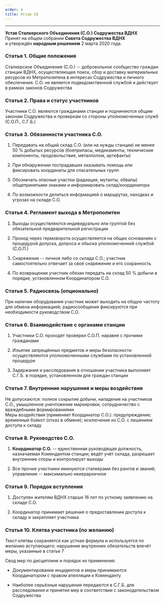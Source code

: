 ```yaml
---
order: 4
title: Устав СО
---
```


---

**Устав Сталкерского Объединения (С.О.) Содружества ВДНХ** \
Принят на общем собрании **Совета Содружества ВДНХ** \
и утверждён **народным решением** 2 марта 2020 года.

### Статья 1. Общие положения

Сталкерское Объединение (С.О.) -- добровольное сообщество граждан станции ВДНХ, осуществляющее поиск, сбор и доставку материальных ресурсов из Метрополитена в интересах Содружества и личного обеспечения. С.О. не является подведомственной службой и действует в рамках законов Содружества

### Статья 2. Права и статус участников

Участники С.О. являются гражданами станции и подчиняются общим законам Содружества и проверкам со стороны уполномоченных служб (С.О.П., С.Г.Б.)

### Статья 3. Обязанности участника С.О.

1. Передавать на общий склад С.О. (или на нужды станции) не менее 50 % добытых ресурсов (боеприпасы, медикаменты, технические компоненты, продовольствие, металлолом, артефакты)

2. При обнаружении пострадавших оказывать помощь или фиксировать координаты для спасательных групп

3. Обозначать опасные участки (радиация, мутанты, обвалы) общепринятыми знаками и информировать склад/координатора

4. По возможности делиться информацией о маршрутах, находках и угрозах на складе С.О.

### Статья 4. Регламент выхода в Метрополитен

1. Выходы осуществляются индивидуально или группой без обязательной предварительной регистрации

2. Проход через гермоворота осуществляется на общих основаниях с процедурой допуска, допроса и обыска уполномоченной службой (С.О.П.)

3. Снаряжение -- личное либо со склада С.О.; участник самостоятельно отвечает за своё снаряжение и его сохранность

4. По возвращении участник обязан передать на склад 50 % добычи в порядке, установленном Координатором С.О.

### Статья 5. Радиосвязь (опционально)

При наличии оборудования участник может выходить на общую частоту для обмена информацией; радиосообщения фиксируются при необходимости руководством С.О.

### Статья 6. Взаимодействие с органами станции

1. Участники С.О. проходят проверки С.О.П. наравне с прочими гражданами

2. Изъятие запрещённых предметов и меры безопасности осуществляются уполномоченными службами по установленной процедуре

3. Задержания и расследования в отношении участника выполняет С.Г.Б. в порядке, установленном для граждан станции

### Статья 7. Внутренние нарушения и меры воздействия

Не допускаются: полное сокрытие добычи, нападения на участников С.О., умышленное уничтожение маркировки, сотрудничество с враждебными формированиями\
Меры воздействия (применяет Координатор С.О.): предупреждение; временный бойкот (отказ в обмене); исключение из С.О. с лишением доступа к складу

### Статья 8. Руководство С.О.

1. **Координатор С.О.** -- единственная руководящая должность, назначаемая Комендантом станции; ведёт учёт склада, разрешает внутренние споры и контролирует выходы

2. Все прочие участники именуются сталкерами без рангов и званий; управление -- максимально неиерархичное

### Статья 9. Порядок вступления

1. Доступен жителям ВДНХ старше 16 лет по устному заявлению на складе С.О.

2. Координатор принимает решение о предоставлении доступа к складу и закрепляет участника

### Статья 10. Клятва участника (по желанию)

Текст клятвы сохраняется как устная формула и используется по желанию вступающего; нарушение внутренних обязательств влечёт меры, указанные в статье 7

<note type="danger">

Свод мер по дисциплине и порядок их применения:

-  Документирование инцидентов и меры принимаются Координатором с правом апелляции к Коменданту

-  Наиболее серьёзные нарушения передаются в С.Г.Б. для расследования и принятия мер в соответствии с законодательством Содружества

</note>
